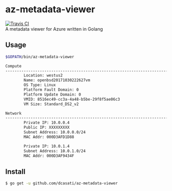 # az-metadata-viewer

[![Travis CI](https://travis-ci.org/dcasati/az-metadata-viewer.svg?branch=master)](https://travis-ci.org/dcasati/az-metadata-viewer)               
A metadata viewer for Azure written in Golang

## Usage

```bash
$GOPATH/bin/az-metadata-viewer

Compute
------------------------------------------------------------------------------
        Location: westus2
        Name: openbsd20171030222627vm
        OS Type: Linux
        Platform Fault Domain: 0
        Platform Update Domain: 0
        VMID: 8516ec49-cc3a-4a48-b5be-29f8f5ae06c3
        VM Size: Standard_DS2_v2

Network
------------------------------------------------------------------------------
        Private IP: 10.0.0.4
        Public IP: XXXXXXXXX
        Subnet Address: 10.0.0.0/24
        MAC Addr: 000D3AFD1D88

        Private IP: 10.0.1.4
        Subnet Address: 10.0.1.0/24
        MAC Addr: 000D3AF9434F
```

## Install

```bash 
$ go get -u github.com/dcasati/az-metadata-viewer
```
